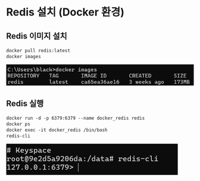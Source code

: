 # Redis 설치 (Docker 환경)

## Redis 이미지 설치

```
docker pull redis:latest
docker images
```

![alt text](20250128_204812.png)

## Redis 실행

```
docker run -d -p 6379:6379 --name docker_redis redis
docker ps
docker exec -it docker_redis /bin/bash
redis-cli
```

![alt text](20250128_204611.png)